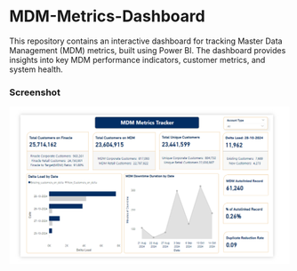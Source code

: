 # MDM-Metrics-Dashboard
This repository contains an interactive dashboard for tracking Master Data Management (MDM) metrics, built using Power BI. The dashboard provides insights into key MDM performance indicators, customer metrics, and system health.
### Screenshot
<img src="MDM metrics.png">
